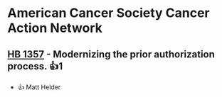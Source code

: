 # American Cancer Society Cancer Action Network

## [HB 1357](/bill/2023-24/hb/1357/) - Modernizing the prior authorization process. 👍1  
* 👍 Matt  Helder